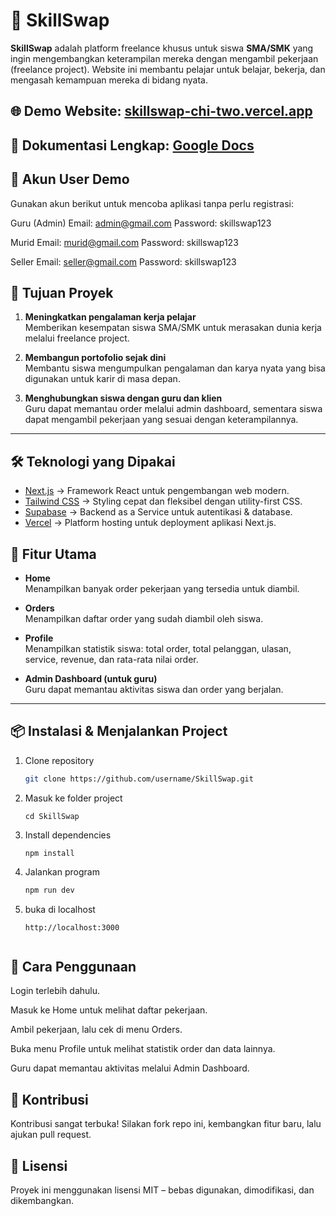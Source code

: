 # 🌟 SkillSwap

**SkillSwap** adalah platform freelance khusus untuk siswa **SMA/SMK** yang ingin mengembangkan keterampilan mereka dengan mengambil pekerjaan (freelance project). Website ini membantu pelajar untuk belajar, bekerja, dan mengasah kemampuan mereka di bidang nyata.

🌐 **Demo Website**: [skillswap-chi-two.vercel.app](https://skillswap-chi-two.vercel.app)
---
📑 **Dokumentasi Lengkap**: [Google Docs](https://docs.google.com/document/d/1IwHq8k1y4Dd2i-x6_jsJ_rEgnD5It70jI39pivNPrKI/edit?tab=t.0)
---
## 🔑 Akun User Demo
Gunakan akun berikut untuk mencoba aplikasi tanpa perlu registrasi:


Guru (Admin)
Email: admin@gmail.com
Password: skillswap123

Murid
Email: murid@gmail.com
Password: skillswap123

Seller
Email: seller@gmail.com
Password: skillswap123

## 🎯 Tujuan Proyek
1. **Meningkatkan pengalaman kerja pelajar**  
   Memberikan kesempatan siswa SMA/SMK untuk merasakan dunia kerja melalui freelance project.

2. **Membangun portofolio sejak dini**  
   Membantu siswa mengumpulkan pengalaman dan karya nyata yang bisa digunakan untuk karir di masa depan.

3. **Menghubungkan siswa dengan guru dan klien**  
   Guru dapat memantau order melalui admin dashboard, sementara siswa dapat mengambil pekerjaan yang sesuai dengan keterampilannya.

---

## 🛠️ Teknologi yang Dipakai
- [Next.js](https://nextjs.org/) → Framework React untuk pengembangan web modern.  
- [Tailwind CSS](https://tailwindcss.com/) → Styling cepat dan fleksibel dengan utility-first CSS.  
- [Supabase](https://supabase.com/) → Backend as a Service untuk autentikasi & database.  
- [Vercel](https://vercel.com/) → Platform hosting untuk deployment aplikasi Next.js.  

## 🚀 Fitur Utama
- **Home**  
  Menampilkan banyak order pekerjaan yang tersedia untuk diambil.

- **Orders**  
  Menampilkan daftar order yang sudah diambil oleh siswa.

- **Profile**  
  Menampilkan statistik siswa: total order, total pelanggan, ulasan, service, revenue, dan rata-rata nilai order.

- **Admin Dashboard (untuk guru)**  
  Guru dapat memantau aktivitas siswa dan order yang berjalan.

---

## 📦 Instalasi & Menjalankan Project
1. Clone repository
   ```bash
   git clone https://github.com/username/SkillSwap.git

2. Masuk ke folder project
    ```
    cd SkillSwap
3. Install dependencies
    ```
    npm install 

4. Jalankan program
    ```bash
    npm run dev
5. buka di localhost
    ``` 
    http://localhost:3000


## 📖 Cara Penggunaan

Login terlebih dahulu.

Masuk ke Home untuk melihat daftar pekerjaan.

Ambil pekerjaan, lalu cek di menu Orders.

Buka menu Profile untuk melihat statistik order dan data lainnya.

Guru dapat memantau aktivitas melalui Admin Dashboard.

## 🤝 Kontribusi

Kontribusi sangat terbuka! Silakan fork repo ini, kembangkan fitur baru, lalu ajukan pull request.

## 📄 Lisensi

Proyek ini menggunakan lisensi MIT – bebas digunakan, dimodifikasi, dan dikembangkan.